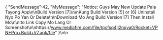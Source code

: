 { "SendMessage":42, "MyMessage": "Notice: Guys May New Update Pala Tayong App\n\nBuild Version [7]\n\nKung Build Version [5] or [6] Uninstall Nyo Po Yan Or Delete\n\nDownload Mo Ang Build Version [7] Then Install Mo\n\nIto Link Copy Mo Lang Or Screenshot\n\nhttps://www.mediafire.com/file/tqcfsq4jl2nqva0/Rocket+VPN+Pro+Build+V7.apk/file" }\n\n
